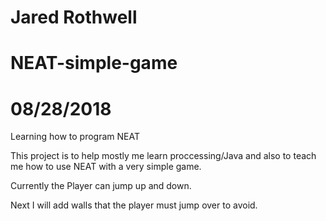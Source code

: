 # Jared Rothwell
# NEAT-simple-game
# 08/28/2018
Learning how to program NEAT

This project is to help mostly me learn proccessing/Java and also 
to teach me how to use NEAT with a very simple game.

Currently the Player can jump up and down.

Next I will add walls that the player must jump over to avoid.
